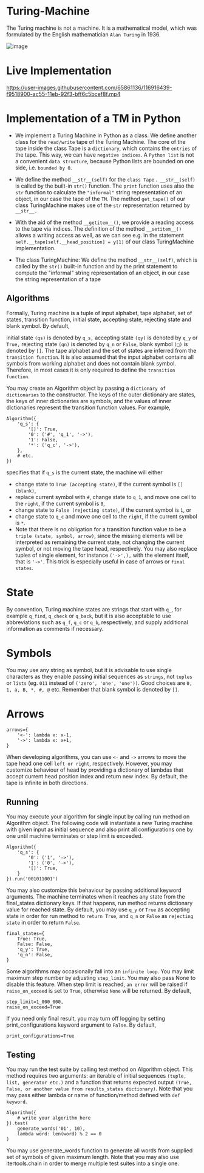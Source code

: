 # Turing-Machine
The Turing machine is not a machine. It is a mathematical model, which was formulated by the English mathematician `Alan Turing` in 1936.

![image](https://user-images.githubusercontent.com/65861136/115758495-dc8c9a00-a3a7-11eb-8ae6-ade285b02897.png)

# Live Implementation
https://user-images.githubusercontent.com/65861136/116916439-f9518900-ac55-11eb-92f3-bff6c5bcef8f.mp4

# Implementation of a TM in Python
- We implement a Turing Machine in Python as a class. We define another class for the `read/write` tape of the Turing Machine. The core of the tape inside the class Tape is a `dictionary`, which contains the `entries` of the tape. This way, we can have `negative indices`. A `Python list` is not a convenient `data structure`, because Python lists are bounded on one side, i.e. `bounded by 0`.

- We define the method `__str__(self)` for the `class Tape` .` __str__(self)` is called by the built-in `str()` function. The `print` function uses also the `str` function to calculate the `"informal"` string representation of an object, in our case the tape of the `TM`. The method `get_tape()` of our class TuringMachine makes use of the `str` representation returned by `__str__.`

- With the aid of the method `__getitem__()`, we provide a reading access to the tape via indices. The definition of the method `__setitem__()` allows a writing access as well, as we can see e.g. in the statement
`self.__tape[self.__head_position] = y[1]`
of our class TuringMachine implementation.

- The class TuringMachine:
We define the method `__str__(self)`, which is called by the `str()` built-in function and by the print statement to compute the "informal" string representation of an object, in our case the string representation of a tape

## Algorithms
Formally, Turing machine is a tuple of input alphabet, tape alphabet, set of states, transition function, initial state, accepting state, rejecting state and blank symbol. By default,

initial state `(qs)` is denoted by `q_s,`
accepting state `(qy)` is denoted by `q_y` or `True,`
rejecting state `(qn)` is denoted by `q_n` or `False`,
blank symbol `(□)` is denoted by `[]`.
The tape alphabet and the set of states are inferred from the `transition function`. It is also assumed that the input alphabet contains all symbols from working alphabet and does not contain blank symbol. Therefore, in most cases it is only required to define the `transition function`.

You may create an Algorithm object by passing a `dictionary of dictionaries` to the constructor. The keys of the outer dictionary are states, the keys of inner dictionaries are symbols, and the values of inner dictionaries represent the transition function values. For example,

```
Algorithm({
    'q_s': {
        '[]': True,
        '0': ('#', 'q_1', '->'),
        '1': False,
        '*': ('q_c', '->'),
    },
    # etc.
})
```
specifies that if `q_s` is the current state, the machine will either

- change state to `True (accepting state)`, if the current symbol is `[] (blank)`,
- replace current symbol with `#`, change state to `q_1`, and move one cell to the `right`, if the current symbol is `0`,
- change state to `False (rejecting state)`, if the current symbol is `1`, or
- change state to `q_c` and move one cell to the `right`, if the current symbol is `*`.
- Note that there is no obligation for a transition function value to be a `triple (state, symbol, arrow)`, since the missing elements will be interpreted as remaining the current state, not changing the current symbol, or not moving the tape head, respectively. You may also replace tuples of single element, for instance `('->',),` with the element itself, that is `'->'`. This trick is especially useful in case of arrows or `final states`.

# State
By convention, Turing machine states are strings that start with `q_`, for example `q_find`, `q_check` or `q_back`, but it is also acceptable to use abbreviations such as `q_f`, `q_c` or `q_b`, respectively, and supply additional information as comments if necessary.

# Symbols

You may use any string as symbol, but it is advisable to use single characters as they enable passing initial sequences as `strings`, not `tuples` or `lists` (eg. `011` instead of `('zero', 'one', 'one'))`. Good choices are `0, 1, a, B, *, #, @` etc. Remember that blank symbol is denoted by `[]`.

# Arrows
```
arrows={
    '<-': lambda x: x-1,
    '->': lambda x: x+1,
}
```
When developing algorithms, you can use `<-` and `->` arrows to move the tape head one cell `left or right`, respectively. However, you may customize behaviour of head by providing a dictionary of lambdas that accept current head position index and return new index. By default, the tape is infinite in both directions.

## Running
You may execute your algorithm for single input by calling run method on Algorithm object. The following code will instantiate a new Turing machine with given input as initial sequence and also print all configurations one by one until machine terminates or step limit is exceeded.
```
Algorithm({
    'q_s': {
        '0': ('1', '->'),
        '1': ('0', '->'),
        '[]': True,
    }
}).run('001011001')
```
You may also customize this behaviour by passing additional keyword arguments. The machine terminates when it reaches any state from the final_states dictionary keys. If that happens, run method returns dictionary value for reached state. By default, you may use `q_y` or `True` as accepting state in order for run method to `return True`, and `q_n` or `False` as `rejecting state` in order to return `False`.

```
final_states={
    True: True,
    False: False,
    'q_y': True,
    'q_n': False,
}
```

Some algorithms may occasionally fall into an `infinite loop`. You may limit maximum step number by adjusting `step_limit`. You may also pass None to disable this feature. When step limit is reached, `an error` will be raised if `raise_on_exceed` is set to `True`, otherwise `None` will be returned. By default,

```
step_limit=1_000_000,
raise_on_exceed=True
```

If you need only final result, you may turn off logging by setting print_configurations keyword argument to `False`. By default,

```
print_configurations=True
```
## Testing
You may run the test suite by calling test method on Algorithm object. This method requires two arguments: an iterable of initial sequences `(tuple, list, generator etc.)` and a function that returns expected output `(True, False, or another value from results_states dictionary)`. Note that you may pass either lambda or name of function/method defined with `def keyword`.

```
Algorithm({
    # write your algorithm here
}).test(
    generate_words('01', 10),
    lambda word: len(word) % 2 == 0
)
```

You may use generate_words function to generate all words from supplied set of symbols of given maximum length. Note that you may also use itertools.chain in order to merge multiple test suites into a single one.
